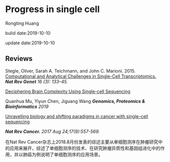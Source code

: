 # Progress in single cell
Rongting Huang

bulid date:2019-10-10

update date:2019-10-10
## Reviews
Stegle, Oliver, Sarah A. Teichmann, and John C. Marioni. 2015. [Computational and Analytical Challenges in Single-Cell Transcriptomics.](https://doi.org/10.1038/nrg3833) ***Nat Rev Genet** 16 (3): 133–45.*

[Deciphering Brain Complexity Using Single-cell Sequencing](https://doi.org/10.1016/j.gpb.2018.07.007)

Quanhua Mu, Yiyun Chen, Jiguang Wang
***Genomics, Proteomics & Bioinformatics** 2019*

[Unravelling biology and shifting paradigms in cancer with single-cell sequencing](https://www.nature.com/articles/nrc.2017.58)

***Nat Rev Cancer.** 2017 Aug 24;17(9):557-569.*

在Nat Rev Cancer杂志上2018.8月份发表的综述主要从单细胞测序在肿瘤研究中的应用来展开，综述了单细胞测序的技术、在研究肿瘤异质性和基因组进化中的作用，并以肺癌为例说明了单细胞测序的应用场景。
